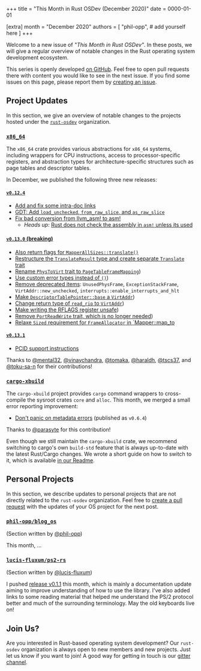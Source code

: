 +++
title = "This Month in Rust OSDev (December 2020)"
date = 0000-01-01

[extra]
month = "December 2020"
authors = [
    "phil-opp",
    # add yourself here
]
+++

Welcome to a new issue of _"This Month in Rust OSDev"_. In these posts, we will give a regular overview of notable changes in the Rust operating system development ecosystem.

<!-- more -->

This series is openly developed [on GitHub](https://github.com/rust-osdev/homepage/). Feel free to open pull requests there with content you would like to see in the next issue. If you find some issues on this page, please report them by [creating an issue](https://github.com/rust-osdev/homepage/issues/new).

<!--
    This is a draft for the upcoming "This Month in Rust OSDev (December 2020)" post.
    Feel free to create pull requests against the `next` branch to add your
    content here.
    Please take a look at the past posts on https://rust-osdev.com/ to see the
    general structure of these posts.
-->

## Project Updates

In this section, we give an overview of notable changes to the projects hosted under the [`rust-osdev`] organization.

[`rust-osdev`]: https://github.com/rust-osdev/about

### [`x86_64`](https://github.com/rust-osdev/x86_64)

The `x86_64` crate provides various abstractions for `x86_64` systems, including wrappers for CPU instructions, access to processor-specific registers, and abstraction types for architecture-specific structures such as page tables and descriptor tables.

In December, we published the following three new releases:

#### [`v0.12.4`](https://github.com/rust-osdev/x86_64/pull/220)

- [Add and fix some intra-doc links](https://github.com/rust-osdev/x86_64/pull/208)
- [GDT: Add `load_unchecked`, `from_raw_slice`, and `as_raw_slice`](https://github.com/rust-osdev/x86_64/pull/210)
- [Fix bad conversion from llvm_asm! to asm!](https://github.com/rust-osdev/x86_64/pull/218)
    - _Heads up:_ [Rust does not check the assembly in `asm!` unless its used](https://github.com/rust-lang/rust/issues/80440)

#### [`v0.13.0` (breaking)](https://github.com/rust-osdev/x86_64/pull/223)

- [Also return flags for `MapperAllSizes::translate()`](https://github.com/rust-osdev/x86_64/pull/207)
- [Restructure the `TranslateResult` type and create separate `Translate` trait](https://github.com/rust-osdev/x86_64/pull/211)
- [Rename `PhysToVirt` trait to `PageTableFrameMapping`](https://github.com/rust-osdev/x86_64/pull/214))
- [Use custom error types instead of `()`](https://github.com/rust-osdev/x86_64/pull/199))
- [Remove deprecated items](https://github.com/rust-osdev/x86_64/pull/223/commits/2df2b97cb53e593b89ab2dbee6669e63d4898386): `UnusedPhysFrame`, `ExceptionStackFrame`, `VirtAddr::new_unchecked`, `interrupts::enable_interrupts_and_hlt`
- [Make `DescriptorTablePointer::base` a `VirtAddr`](https://github.com/rust-osdev/x86_64/pull/215))
- [Change return type of `read_rip` to `VirtAddr`](https://github.com/rust-osdev/x86_64/pull/216))
- [Make writing the RFLAGS register unsafe](https://github.com/rust-osdev/x86_64/pull/219))
- [Remove `PortReadWrite` trait, which is no longer needed](https://github.com/rust-osdev/x86_64/pull/217))
- [Relaxe `Sized` requirement for `FrameAllocator` in `Mapper::map_to](https://github.com/rust-osdev/x86_64/pull/204)

#### [`v0.13.1`](https://github.com/rust-osdev/x86_64/commit/4d5058c1a1c3873294b92a628be0bb151d37ca6a)

- [PCID support instructions](https://github.com/rust-osdev/x86_64/pull/169)

Thanks to [@mental32](https://github.com/mental32), [@vinaychandra](https://github.com/vinaychandra), [@tomaka](https://github.com/tomaka), [@haraldh](https://github.com/haraldh), [@tscs37](https://github.com/tscs37), and [@toku-sa-n](https://github.com/toku-sa-n) for their contributions!

### [`cargo-xbuild`](https://github.com/rust-osdev/cargo-xbuild)

The `cargo-xbuild` project provides `cargo` command wrappers to cross-compile the sysroot crates `core` and `alloc`. This month, we merged a small error reporting improvement:

- [Don't panic on metadata errors](https://github.com/rust-osdev/cargo-xbuild/pull/100) <span class="gray">(published as `v0.6.4`)</span>

Thanks to [@parasyte](https://github.com/parasyte) for this contribution!

Even though we still maintain the `cargo-xbuild` crate, we recommend switching to cargo's own `build-std` feature that is always up-to-date with the latest Rust/Cargo changes. We wrote a short guide on how to switch to it, which is available [in our Readme](https://github.com/rust-osdev/cargo-xbuild#alternative-the-build-std-feature-of-cargo).

## Personal Projects

In this section, we describe updates to personal projects that are not directly related to the `rust-osdev` organization. Feel free to [create a pull request](https://github.com/rust-osdev/homepage/pulls) with the updates of your OS project for the next post.

### [`phil-opp/blog_os`](https://github.com/phil-opp/blog_os)

<span class="gray">(Section written by [@phil-opp](https://github.com/phil-opp))</span>

This month, ...

### [`lucis-fluxum/ps2-rs`](https://github.com/lucis-fluxum/ps2-rs)

<span class="gray">(Section written by [@lucis-fluxum](https://github.com/lucis-fluxum))</span>

I pushed [release v0.1.1](https://docs.rs/ps2/0.1.1/ps2/) this month, which is mainly a documentation update aiming
to improve understanding of how to use the library. I've also added links to some reading material that helped me
understand the PS/2 protocol better and much of the surrounding terminology. May the old keyboards live on!

## Join Us?

Are you interested in Rust-based operating system development? Our `rust-osdev` organization is always open to new members and new projects. Just let us know if you want to join! A good way for getting in touch is our [gitter channel](https://gitter.im/rust-osdev/Lobby).


<!--
TODO: Update publication date
-->
